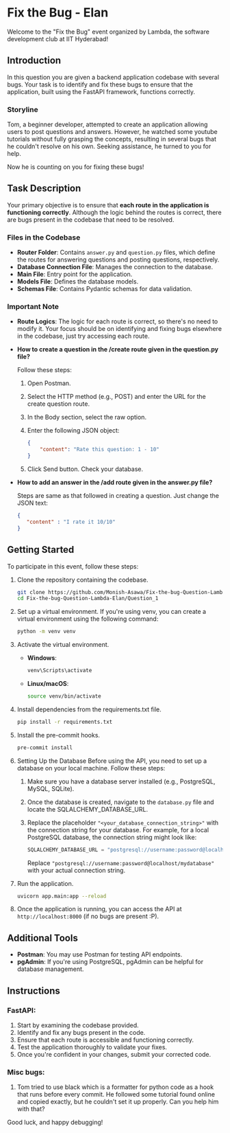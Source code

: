 # Fix the Bug - Elan

Welcome to the "Fix the Bug" event organized by Lambda, the software development club at IIT Hyderabad!

## Introduction

In this question you are given a backend application codebase with several bugs. Your task is to identify and fix these bugs to ensure that the application, built using the FastAPI framework, functions correctly.

### Storyline

Tom, a beginner developer, attempted to create an application allowing users to post questions and answers. However, he watched some youtube tutorials without fully grasping the concepts, resulting in several bugs that he couldn't resolve on his own. Seeking assistance, he turned to you for help.

Now he is counting on you for fixing these bugs!

## Task Description

Your primary objective is to ensure that __each route in the application is functioning correctly__. Although the logic behind the routes is correct, there are bugs present in the codebase that need to be resolved.

### Files in the Codebase

- **Router Folder**: Contains `answer.py` and `question.py` files, which define the routes for answering questions and posting questions, respectively.
- **Database Connection File**: Manages the connection to the database.
- **Main File**: Entry point for the application.
- **Models File**: Defines the database models.
- **Schemas File**: Contains Pydantic schemas for data validation.

### Important Note

- **Route Logics**: The logic for each route is correct, so there's no need to modify it. Your focus should be on identifying and fixing bugs elsewhere in the codebase, just try accessing each route.
- **How to create a question in the /create route given in the question.py file?**

    Follow these steps:

    1. Open Postman.
    2. Select the HTTP method (e.g., POST) and enter the URL for the create question route.
    3. In the Body section, select the raw option.
    4. Enter the following JSON object:

          ```json
          {
              "content": "Rate this question: 1 - 10"
          }
          ```
    5. Click Send button. Check your database.

- **How to add an answer in the /add route given in the answer.py file?**

    Steps are same as that followed in creating a question.
    Just change the JSON text:

   ```json
  {
      "content" : "I rate it 10/10"
  }
    ```



## Getting Started

To participate in this event, follow these steps:

1. Clone the repository containing the codebase.
    ```bash
    git clone https://github.com/Monish-Asawa/Fix-the-bug-Question-Lambda-Elan
    cd Fix-the-bug-Question-Lambda-Elan/Question_1
    ```
2. Set up a virtual environment. If you're using venv, you can create a virtual environment using the following command:
   ```bash
   python -m venv venv
   ```
3. Activate the virtual environment.
   - **Windows**:
      ```bash
      venv\Scripts\activate
      ```
   - **Linux/macOS**:
      ```bash
      source venv/bin/activate
      ```

4. Install dependencies from the requirements.txt file.
    ```bash
    pip install -r requirements.txt
    ```
5. Install the pre-commit hooks.
    ```bash
    pre-commit install
    ```
6. Setting Up the Database
    Before using the API, you need to set up a database on your local machine. Follow these steps:

    1. Make sure you have a database server installed (e.g., PostgreSQL, MySQL, SQLite).

    2. Once the database is created, navigate to the `database.py` file and locate the SQLALCHEMY_DATABASE_URL.

    4. Replace the placeholder `"<your_database_connection_string>"` with the connection string for your database. For example, for a local PostgreSQL database, the connection string might look like:

        ```python
        SQLALCHEMY_DATABASE_URL = "postgresql://username:password@localhost/mydatabase"
        ```

       Replace `"postgresql://username:password@localhost/mydatabase"` with your actual connection string.

7. Run the application.
    ```bash
    uvicorn app.main:app --reload
    ```

8. Once the application is running, you can access the API at `http://localhost:8000` (if no bugs are present :P).

## Additional Tools

- **Postman**: You may use Postman for testing API endpoints.
- **pgAdmin**: If you're using PostgreSQL, pgAdmin can be helpful for database management.

## Instructions

### FastAPI:
1. Start by examining the codebase provided.
2. Identify and fix any bugs present in the code.
3. Ensure that each route is accessible and functioning correctly.
4. Test the application thoroughly to validate your fixes.
5. Once you're confident in your changes, submit your corrected code.

### Misc bugs:
1. Tom tried to use black which is a formatter for python code as a hook that runs before every commit. He followed some tutorial found online and copied exactly, but he couldn't set it up properly. Can you help him with that?

Good luck, and happy debugging!
